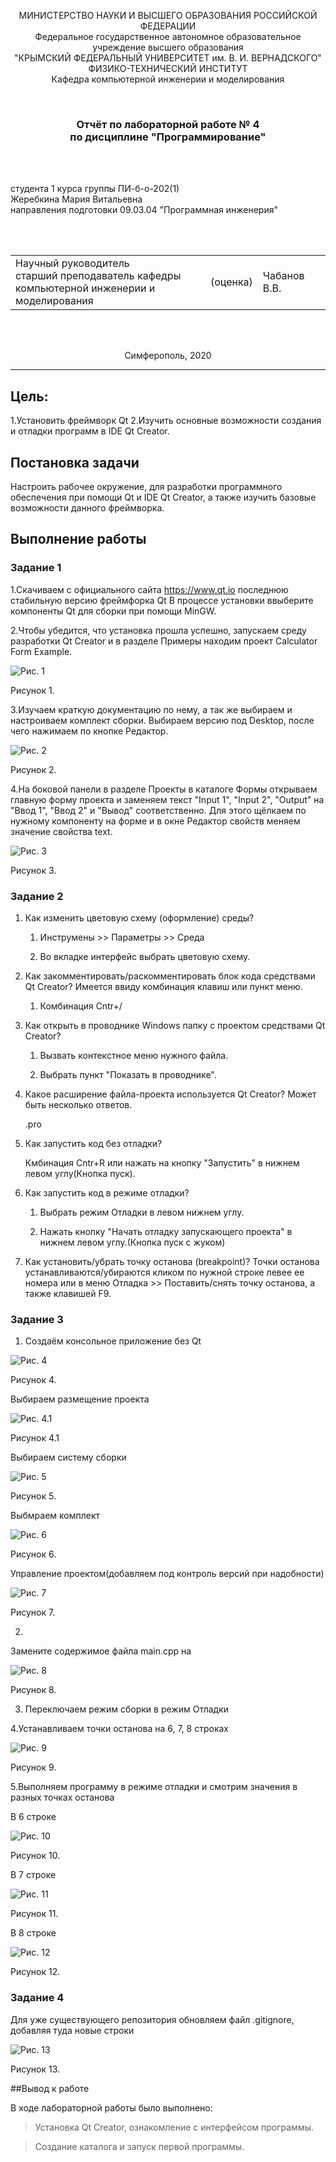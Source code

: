 <p align="center">МИНИСТЕРСТВО НАУКИ  И ВЫСШЕГО ОБРАЗОВАНИЯ РОССИЙСКОЙ ФЕДЕРАЦИИ<br>
Федеральное государственное автономное образовательное учреждение высшего образования<br>
"КРЫМСКИЙ ФЕДЕРАЛЬНЫЙ УНИВЕРСИТЕТ им. В. И. ВЕРНАДСКОГО"<br>
ФИЗИКО-ТЕХНИЧЕСКИЙ ИНСТИТУТ<br>
Кафедра компьютерной инженерии и моделирования</p>
<br>

<h3 align="center">Отчёт по лабораторной работе № 4<br> по дисциплине "Программирование"</h3>
<br><br>

<p>студента 1 курса группы ПИ-б-о-202(1)<br>
Жеребкина Мария Витальевна<br>
направления подготовки 09.03.04 "Программная инженерия"</p>

<br><br>

<table>
<tr><td>Научный руководитель<br> старший преподаватель кафедры<br> компьютерной инженерии и моделирования</td>
<td>(оценка)</td>
<td>Чабанов В.В.</td>
</tr>
</table>
<br><br>

<p align="center">Симферополь, 2020</p>
<hr>

## Цель:

1.Установить фреймворк Qt
2.Изучить основные возможности создания и отладки программ в IDE Qt Creator.

## Постановка задачи
Настроить рабочее окружение, для разработки программного обеспечения при помощи Qt и IDE Qt Creator, а также 
изучить базовые возможности данного фреймворка.

## Выполнение работы

### Задание 1

1.Cкачиваем с официального сайта https://www.qt.io последнюю стабильную версию фреймфорка Qt
В процессе установки ввыберите компоненты Qt для сборки при помощи MinGW.
 
2.Чтобы убедится, что установка прошла успешно, запускаем среду разработки Qt Creator и в разделе Примеры находим проект
Calculator Form Example.

![Рис. 1](./image/4.з1.3.jpg)

Рисунок 1.

3.Изучаем краткую документацию по нему, а так же выбираем и настроиваем комплект сборки. Выбираем версию под Desktop, после чего нажимаем по кнопке Редактор.

![Рис. 2](./image/4.з1.4.jpg)

Рисунок 2.

4.На боковой панели в разделе Проекты в каталоге Формы открываем главную форму проекта и заменяем текст "Input 1", "Input 2", "Output" на "Ввод 1", "Ввод 2" и "Вывод" соответственно. 
Для этого щёлкаем по нужному компоненту на форме и в окне Редактор свойств меняем значение свойства text.

![Рис. 3](./image/4.з1.5.jpg)

Рисунок 3.

### Задание 2

1. Как изменить цветовую схему (оформление) среды?

    1. Инструмены >> Параметры >> Среда
	
    2. Во вкладке интерфейс выбрать цветовую схему.
	
2. Как закомментировать/раскомментировать блок кода средствами Qt Creator? Имеется ввиду комбинация клавиш или пункт меню.

    1. Комбинация Cntr+/
	
3. Как открыть в проводнике Windows папку с проектом средствами Qt Creator?

    1. Вызвать контекстное меню нужного файла.
	
	2. Выбрать пункт "Показать в проводнике".
	
4. Какое расширение файла-проекта используется Qt Creator? Может быть несколько ответов.

    .pro
5. Как запустить код без отладки?

    Кмбинация Cntr+R или нажать на кнопку "Запустить" в нижнем левом углу(Кнопка пуск).
6. Как запустить код в режиме отладки?

    1. Выбрать режим Отладки в левом нижнем углу.
	
    2. Нажать кнопку "Начать отладку запускающего проекта" в нижнем левом углу.(Кнопка пуск с жуком)
	
7. Как установить/убрать точку останова (breakpoint)?
    Точки останова устанавливаются/убираются кликом по нужной строке левее ее номера или в меню Отладка >> Поставить/снять точку останова, а также клавишей F9.

### Задание 3

1. Создаём консольное приложение без Qt

![Рис. 4](./image/4.з3.1.jpg)

Рисунок 4.

Выбираем размещение проекта

![Рис. 4.1](./image/4.з3.1.1.jpg)

Рисунок 4.1

Выбираем систему сборки

![Рис. 5](./image/4.з3.1.2.jpg)

Рисунок 5.

Выбмраем комплект 

![Рис. 6](./image/4.з3.1.3.jpg)

Рисунок 6.

Управление проектом(добавляем под контроль версий при надобности)

![Рис. 7](./image/4.з3.1.4.jpg)

Рисунок 7.

2.

Замените содержимое файла main.cpp на 

![Рис. 8](./image/4.з3.2.1.jpg)

Рисунок 8.

3. Переключаем режим сборки в режим Отладки

4.Устанавливаем точки останова на 6, 7, 8 строках

![Рис. 9](./image/4.з3.4.jpg)

Рисунок 9.

5.Выполняем программу в режиме отладки и смотрим значения в разных точках останова

В 6 строке

![Рис. 10](./image/4.з3.6-6.jpg)

Рисунок 10.

В 7 строке

![Рис. 11](./image/4.з3.6-7.jpg)

Рисунок 11.

В 8 строке

![Рис. 12](./image/4.з3.6-8.jpg)

Рисунок 12.


### Задание 4

Для уже существующего репозитория обновляем файл .gitignore, добавляя туда новые строки

![Рис. 13](./image/4.з4.jpg)

Рисунок 13.

##Вывод к работе

В ходе лабораторной работы было выполнено:

>Установка Qt Creator, ознакомление с интерфейсом программы.

>Создание каталога и запуск первой программы.
